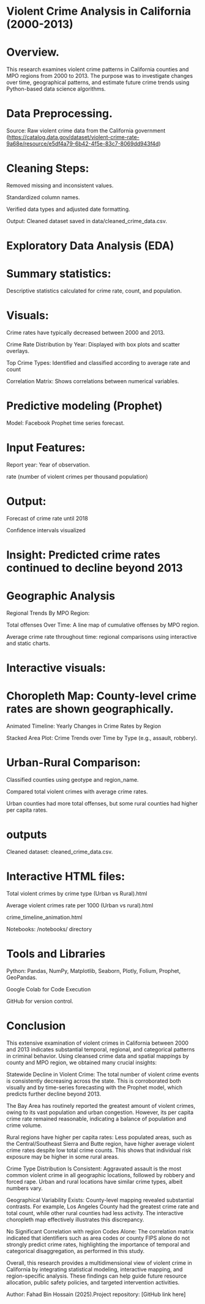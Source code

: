 # Violent Crime Analysis in California (2000-2013)

# Overview.

This research examines violent crime patterns in California counties and MPO regions from 2000 to 2013. The purpose was to investigate changes over time, geographical patterns, and estimate future crime trends using Python-based data science algorithms.

# Data Preprocessing.

Source: Raw violent crime data from the California government (https://catalog.data.gov/dataset/violent-crime-rate-9a68e/resource/e5df4a79-6b42-4f5e-83c7-8069dd943f4d)

# Cleaning Steps:

Removed missing and inconsistent values.

Standardized column names.

Verified data types and adjusted date formatting.

Output: Cleaned dataset saved in data/cleaned_crime_data.csv.

# Exploratory Data Analysis (EDA)

# Summary statistics:

Descriptive statistics calculated for crime rate, count, and population.

# Visuals:

Crime rates have typically decreased between 2000 and 2013.

Crime Rate Distribution by Year: Displayed with box plots and scatter overlays.

Top Crime Types: Identified and classified according to average rate and count

Correlation Matrix: Shows correlations between numerical variables.

# Predictive modeling (Prophet)

Model: Facebook Prophet time series forecast.

# Input Features:

Report year: Year of observation.

rate (number of violent crimes per thousand population)

# Output:

Forecast of crime rate until 2018

Confidence intervals visualized

# Insight: Predicted crime rates continued to decline beyond 2013

# Geographic Analysis

Regional Trends By MPO Region:

Total offenses Over Time: A line map of cumulative offenses by MPO region.

Average crime rate throughout time: regional comparisons using interactive and static charts.

# Interactive visuals:

# Choropleth Map: County-level crime rates are shown geographically.

Animated Timeline: Yearly Changes in Crime Rates by Region

Stacked Area Plot: Crime Trends over Time by Type (e.g., assault, robbery).

# Urban-Rural Comparison:

Classified counties using geotype and region_name.

Compared total violent crimes with average crime rates.

Urban counties had more total offenses, but some rural counties had higher per capita rates.

# outputs

Cleaned dataset: cleaned_crime_data.csv.

# Interactive HTML files:

Total violent crimes by crime type (Urban vs Rural).html

Average violent crimes rate per 1000 (Urban vs rural).html

crime_timeline_animation.html

Notebooks: /notebooks/ directory

# Tools and Libraries

Python: Pandas, NumPy, Matplotlib, Seaborn, Plotly, Folium, Prophet, GeoPandas.

Google Colab for Code Execution

GitHub for version control.

# Conclusion

This extensive examination of violent crimes in California between 2000 and 2013 indicates substantial temporal, regional, and categorical patterns in criminal behavior. Using cleansed crime data and spatial mappings by county and MPO region, we obtained many crucial insights:

Statewide Decline in Violent Crime: The total number of violent crime events is consistently decreasing across the state. This is corroborated both visually and by time-series forecasting with the Prophet model, which predicts further decline beyond 2013.

The Bay Area has routinely reported the greatest amount of violent crimes, owing to its vast population and urban congestion. However, its per capita crime rate remained reasonable, indicating a balance of population and crime volume.

Rural regions have higher per capita rates: Less populated areas, such as the Central/Southeast Sierra and Butte region, have higher average violent crime rates despite low total crime counts. This shows that individual risk exposure may be higher in some rural areas.

Crime Type Distribution Is Consistent: Aggravated assault is the most common violent crime in all geographic locations, followed by robbery and forced rape. Urban and rural locations have similar crime types, albeit numbers vary.

Geographical Variability Exists: County-level mapping revealed substantial contrasts. For example, Los Angeles County had the greatest crime rate and total count, while other rural counties had less activity. The interactive choropleth map effectively illustrates this discrepancy.

No Significant Correlation with region Codes Alone: The correlation matrix indicated that identifiers such as area codes or county FIPS alone do not strongly predict crime rates, highlighting the importance of temporal and categorical disaggregation, as performed in this study.

Overall, this research provides a multidimensional view of violent crime in California by integrating statistical modeling, interactive mapping, and region-specific analysis. These findings can help guide future resource allocation, public safety policies, and targeted intervention activities.

Author: Fahad Bin Hossain (2025).Project repository: [GitHub link here]
